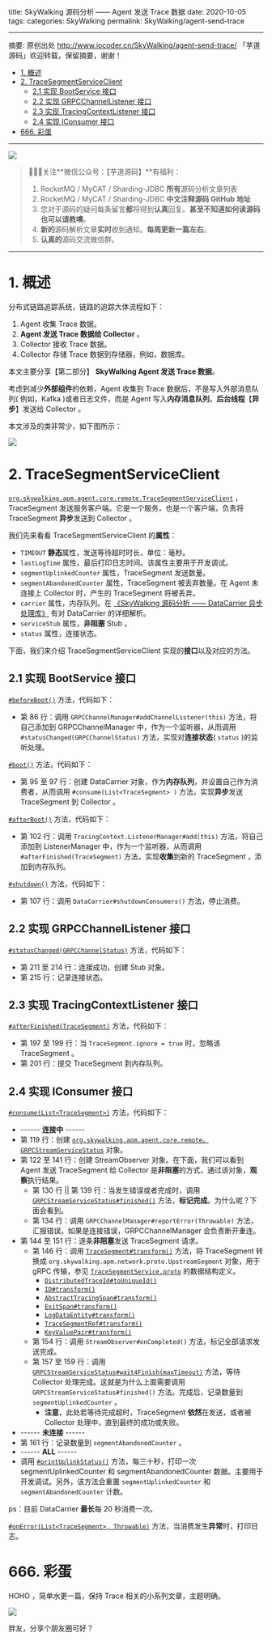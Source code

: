 title: SkyWalking 源码分析 —— Agent 发送 Trace 数据
date: 2020-10-05
tags:
categories: SkyWalking
permalink: SkyWalking/agent-send-trace

-------

摘要: 原创出处 http://www.iocoder.cn/SkyWalking/agent-send-trace/ 「芋道源码」欢迎转载，保留摘要，谢谢！

- [1. 概述](http://www.iocoder.cn/SkyWalking/agent-send-trace/)
- [2. TraceSegmentServiceClient](http://www.iocoder.cn/SkyWalking/agent-send-trace/)
  - [2.1 实现 BootService 接口](http://www.iocoder.cn/SkyWalking/agent-send-trace/)
  - [2.2 实现 GRPCChannelListener 接口](http://www.iocoder.cn/SkyWalking/agent-send-trace/)
  - [2.3 实现 TracingContextListener 接口](http://www.iocoder.cn/SkyWalking/agent-send-trace/)
  - [2.4 实现 IConsumer 接口](http://www.iocoder.cn/SkyWalking/agent-send-trace/)
- [666. 彩蛋](http://www.iocoder.cn/SkyWalking/agent-send-trace/)

-------

![](http://www.iocoder.cn/images/common/wechat_mp_2017_07_31.jpg)

> 🙂🙂🙂关注**微信公众号：【芋道源码】**有福利：  
> 1. RocketMQ / MyCAT / Sharding-JDBC **所有**源码分析文章列表  
> 2. RocketMQ / MyCAT / Sharding-JDBC **中文注释源码 GitHub 地址**  
> 3. 您对于源码的疑问每条留言**都**将得到**认真**回复。**甚至不知道如何读源码也可以请教噢**。  
> 4. **新的**源码解析文章**实时**收到通知。**每周更新一篇左右**。  
> 5. **认真的**源码交流微信群。

-------

# 1. 概述

分布式链路追踪系统，链路的追踪大体流程如下：

1. Agent 收集 Trace 数据。
2. **Agent 发送 Trace 数据给 Collector** 。
3. Collector 接收 Trace 数据。
4. Collector 存储 Trace 数据到存储器，例如，数据库。

本文主要分享【第二部分】 **SkyWalking Agent 发送 Trace 数据**。

考虑到减少**外部组件**的依赖，Agent 收集到 Trace 数据后，不是写入外部消息队列( 例如，Kafka )或者日志文件，而是 Agent 写入**内存消息队列**，**后台线程**【**异步**】发送给 Collector 。

本文涉及的类非常少，如下图所示：

![](http://www.iocoder.cn/images/SkyWalking/2020_10_05/01.png)

# 2. TraceSegmentServiceClient

[`org.skywalking.apm.agent.core.remote.TraceSegmentServiceClient`](https://github.com/YunaiV/skywalking/blob/0fe81f39054634a0b9a04fca41e6889f0e175b4a/apm-sniffer/apm-agent-core/src/main/java/org/skywalking/apm/agent/core/remote/TraceSegmentServiceClient.java) ，TraceSegment 发送服务客户端。它是一个服务，也是一个客户端，负责将 TraceSegment **异步**发送到 Collector 。

我们先来看看 TraceSegmentServiceClient 的**属性**：

* `TIMEOUT` **静态**属性，发送等待超时时长，单位：毫秒。
* `lastLogTime` 属性，最后打印日志时间。该属性主要用于开发调试。
* `segmentUplinkedCounter` 属性，TraceSegment 发送数量。
* `segmentAbandonedCounter` 属性，TraceSegment 被丢弃数量。在 Agent 未连接上 Collector 时，产生的 TraceSegment 将被丢弃。
* `carrier` 属性，内存队列。在 [《SkyWalking 源码分析 —— DataCarrier 异步处理库》](http://www.iocoder.cn/SkyWalking/data-carrier/?self) 有对 DataCarrier 的详细解析。
* `serviceStub` 属性，**非阻塞** Stub 。
* `status` 属性，连接状态。

下面，我们来介绍 TraceSegmentServiceClient 实现的**接口**以及对应的方法。

## 2.1 实现 BootService 接口

[`#beforeBoot()`](https://github.com/YunaiV/skywalking/blob/0fe81f39054634a0b9a04fca41e6889f0e175b4a/apm-sniffer/apm-agent-core/src/main/java/org/skywalking/apm/agent/core/remote/TraceSegmentServiceClient.java#L85) 方法，代码如下：

* 第 86 行：调用 `GRPCChannelManager#addChannelListener(this)` 方法，将自己添加到 GRPCChannelManager 中，作为一个监听器，从而调用 `#statusChanged(GRPCChannelStatus)` 方法，实现对**连接状态**( `status` )的监听处理。

[`#boot()`](https://github.com/YunaiV/skywalking/blob/0fe81f39054634a0b9a04fca41e6889f0e175b4a/apm-sniffer/apm-agent-core/src/main/java/org/skywalking/apm/agent/core/remote/TraceSegmentServiceClient.java#L90) 方法，代码如下：

* 第 95 至 97 行：创建 DataCarrier 对象，作为**内存队列**，并设置自己作为消费者，从而调用 `#consume(List<TraceSegment> )` 方法，实现**异步**发送 TraceSegment 到 Collector 。

[`#afterBoot()`](https://github.com/YunaiV/skywalking/blob/0fe81f39054634a0b9a04fca41e6889f0e175b4a/apm-sniffer/apm-agent-core/src/main/java/org/skywalking/apm/agent/core/remote/TraceSegmentServiceClient.java#L101) 方法，代码如下：

* 第 102 行：调用 `TracingContext.ListenerManager#add(this)` 方法，将自己添加到 ListenerManager 中，作为一个监听器，从而调用 `#afterFinished(TraceSegment)` 方法，实现**收集**到新的 TraceSegment ，添加到内存队列。

[`#shutdown()`](https://github.com/YunaiV/skywalking/blob/0fe81f39054634a0b9a04fca41e6889f0e175b4a/apm-sniffer/apm-agent-core/src/main/java/org/skywalking/apm/agent/core/remote/TraceSegmentServiceClient.java#L106) 方法，代码如下：

* 第 107 行：调用 `DataCarrier#shutdownConsumers()` 方法，停止消费。

## 2.2 实现 GRPCChannelListener 接口

[`#statusChanged(GRPCChannelStatus)`](https://github.com/YunaiV/skywalking/blob/0fe81f39054634a0b9a04fca41e6889f0e175b4a/apm-sniffer/apm-agent-core/src/main/java/org/skywalking/apm/agent/core/remote/TraceSegmentServiceClient.java#L209) 方法，代码如下：

* 第 211 至 214 行：连接成功，创建 Stub 对象。
* 第 215 行：记录连接状态。

## 2.3 实现 TracingContextListener 接口

[`#afterFinished(TraceSegment)`](https://github.com/YunaiV/skywalking/blob/0fe81f39054634a0b9a04fca41e6889f0e175b4a/apm-sniffer/apm-agent-core/src/main/java/org/skywalking/apm/agent/core/remote/TraceSegmentServiceClient.java#L196) 方法，代码如下：

* 第 197 至 199 行：当 `TraceSegment.ignore = true` 时，忽略该 TraceSegment 。
* 第 201 行：提交 TraceSegment 到内存队列。

## 2.4 实现 IConsumer 接口

[`#consume(List<TraceSegment>)`](https://github.com/YunaiV/skywalking/blob/0fe81f39054634a0b9a04fca41e6889f0e175b4a/apm-sniffer/apm-agent-core/src/main/java/org/skywalking/apm/agent/core/remote/TraceSegmentServiceClient.java#L116) 方法，代码如下：

* ------ **连接中** ------
* 第 119 行：创建 [`org.skywalking.apm.agent.core.remote。GRPCStreamServiceStatus`](https://github.com/YunaiV/skywalking/blob/0fe81f39054634a0b9a04fca41e6889f0e175b4a/apm-sniffer/apm-agent-core/src/main/java/org/skywalking/apm/agent/core/remote/GRPCStreamServiceStatus.java) 对象。
* 第 122 至 141 行：创建 StreamObserver 对象。在下面，我们可以看到 Agent 发送 TraceSegment 给 Collector 是**非阻塞**的方式，通过该对象，**观察**执行结果。
    * 第 130 行 || 第 139 行：当发生错误或者完成时，调用 [`GRPCStreamServiceStatus#finished()`](https://github.com/YunaiV/skywalking/blob/0fe81f39054634a0b9a04fca41e6889f0e175b4a/apm-sniffer/apm-agent-core/src/main/java/org/skywalking/apm/agent/core/remote/GRPCStreamServiceStatus.java#L44) 方法，**标记完成**。为什么呢？下面会看到。
    * 第 134 行：调用 `GRPCChannelManager#reportError(Throwable)` 方法，汇报错误。如果是连接错误，GRPCChannelManager 会负责断开重连。
* 第 144 至 151 行：逐条**非阻塞**发送 TraceSegment 请求。
    * 第 146 行：调用 [`TraceSegment#transform()`](https://github.com/YunaiV/skywalking/blob/0fe81f39054634a0b9a04fca41e6889f0e175b4a/apm-sniffer/apm-agent-core/src/main/java/org/skywalking/apm/agent/core/context/trace/TraceSegment.java#L163) 方法，将 TraceSegment 转换成 `org.skywalking.apm.network.proto.UpstreamSegment` 对象，用于 gRPC 传输，参见 [`TraceSegmentService.proto`](https://github.com/YunaiV/skywalking/blob/0fe81f39054634a0b9a04fca41e6889f0e175b4a/apm-network/src/main/proto/TraceSegmentService.proto#L14) 的数据结构定义。
        * [`DistributedTraceId#toUniqueId()`](https://github.com/YunaiV/skywalking/blob/0fe81f39054634a0b9a04fca41e6889f0e175b4a/apm-sniffer/apm-agent-core/src/main/java/org/skywalking/apm/agent/core/context/ids/DistributedTraceId.java#L65)
        * [`ID#transform()`](https://github.com/YunaiV/skywalking/blob/0fe81f39054634a0b9a04fca41e6889f0e175b4a/apm-sniffer/apm-agent-core/src/main/java/org/skywalking/apm/agent/core/context/ids/ID.java#L120)
        * [`AbstractTracingSpan#transform()`](https://github.com/YunaiV/skywalking/blob/0fe81f39054634a0b9a04fca41e6889f0e175b4a/apm-sniffer/apm-agent-core/src/main/java/org/skywalking/apm/agent/core/context/trace/AbstractTracingSpan.java#L262)
        * [`ExitSpan#transform()`](https://github.com/YunaiV/skywalking/blob/0fe81f39054634a0b9a04fca41e6889f0e175b4a/apm-sniffer/apm-agent-core/src/main/java/org/skywalking/apm/agent/core/context/trace/ExitSpan.java#L129)
        * [`LogDataEntity#transform()`](https://github.com/YunaiV/skywalking/blob/0fe81f39054634a0b9a04fca41e6889f0e175b4a/apm-sniffer/apm-agent-core/src/main/java/org/skywalking/apm/agent/core/context/trace/LogDataEntity.java#L72)
        * [`TraceSegmentRef#transform()`](https://github.com/YunaiV/skywalking/blob/0fe81f39054634a0b9a04fca41e6889f0e175b4a/apm-sniffer/apm-agent-core/src/main/java/org/skywalking/apm/agent/core/context/trace/TraceSegmentRef.java#L160)
        * [`KeyValuePair#transform()`](https://github.com/YunaiV/skywalking/blob/0fe81f39054634a0b9a04fca41e6889f0e175b4a/apm-sniffer/apm-agent-core/src/main/java/org/skywalking/apm/agent/core/context/util/KeyValuePair.java#L45)
    * 第 154 行：调用 `StreamObserver#onCompleted()` 方法，标记全部请求发送完成。
    * 第 157 至 159 行：调用 [`GRPCStreamServiceStatus#wait4Finish(maxTimeout)`](https://github.com/YunaiV/skywalking/blob/0fe81f39054634a0b9a04fca41e6889f0e175b4a/apm-sniffer/apm-agent-core/src/main/java/org/skywalking/apm/agent/core/remote/GRPCStreamServiceStatus.java#L51) 方法，等待 Collector 处理完成。这就是为什么上面需要调用 `GRPCStreamServiceStatus#finished()` 方法。完成后，记录数量到 `segmentUplinkedCounter` 。
        * **注意**，此处若等待完成超时，TraceSegment **依然**在发送，或者被 Collector 处理中，直到最终的成功或失败。
* ------ **未连接** ------
* 第 161 行：记录数量到 `segmentAbandonedCounter` 。
* ------ **ALL** ------
* 调用 [`#printUplinkStatus()`](https://github.com/YunaiV/skywalking/blob/0fe81f39054634a0b9a04fca41e6889f0e175b4a/apm-sniffer/apm-agent-core/src/main/java/org/skywalking/apm/agent/core/remote/TraceSegmentServiceClient.java#L170) 方法，每三十秒，打印一次 segmentUplinkedCounter 和 segmentAbandonedCounter 数据。主要用于开发调试。另外，该方法会重置 `segmentUplinkedCounter` 和 `segmentAbandonedCounter` 计数。

ps：目前 DataCarrier **最长**每 20 秒消费一次。

[`#onError(List<TraceSegment>, Throwable)`](https://github.com/YunaiV/skywalking/blob/0fe81f39054634a0b9a04fca41e6889f0e175b4a/apm-sniffer/apm-agent-core/src/main/java/org/skywalking/apm/agent/core/remote/TraceSegmentServiceClient.java#L186) 方法，当消费发生**异常**时，打印日志。

# 666. 彩蛋

HOHO ，简单水更一篇，保持 Trace 相关的小系列文章，主题明确。

![](http://www.iocoder.cn/images/SkyWalking/2020_10_05/02.jpeg)

胖友，分享个朋友圈可好？



